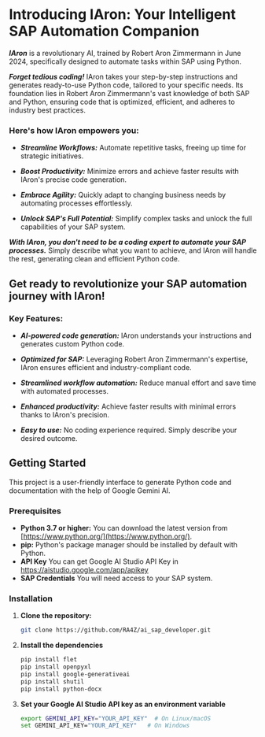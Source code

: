 # Introducing IAron: Your Intelligent SAP Automation Companion

***IAron*** is a revolutionary AI, trained by Robert Aron Zimmermann in June 2024, specifically designed to automate tasks within SAP using Python.

***Forget tedious coding!*** IAron takes your step-by-step instructions and generates ready-to-use Python code, tailored to your specific needs. Its foundation lies in Robert Aron Zimmermann's vast knowledge of both SAP and Python, ensuring code that is optimized, efficient, and adheres to industry best practices.

### Here's how IAron empowers you:

* ***Streamline Workflows:*** Automate repetitive tasks, freeing up time for strategic initiatives.

* ***Boost Productivity:*** Minimize errors and achieve faster results with IAron's precise code generation.

* ***Embrace Agility:*** Quickly adapt to changing business needs by automating processes effortlessly.

* ***Unlock SAP's Full Potential:*** Simplify complex tasks and unlock the full capabilities of your SAP system.

***With IAron, you don't need to be a coding expert to automate your SAP processes.*** Simply describe what you want to achieve, and IAron will handle the rest, generating clean and efficient Python code.

## Get ready to revolutionize your SAP automation journey with IAron!

### Key Features:

* ***AI-powered code generation:*** IAron understands your instructions and generates custom Python code.

* ***Optimized for SAP:*** Leveraging Robert Aron Zimmermann's expertise, IAron ensures efficient and industry-compliant code.

* ***Streamlined workflow automation:*** Reduce manual effort and save time with automated processes.

* ***Enhanced productivity:*** Achieve faster results with minimal errors thanks to IAron's precision.

* ***Easy to use:*** No coding experience required. Simply describe your desired outcome.

## Getting Started

This project is a user-friendly interface to generate Python code and documentation with the help of Google Gemini AI.

### Prerequisites

* **Python 3.7 or higher:** You can download the latest version from [https://www.python.org/](https://www.python.org/).
* **pip:** Python's package manager should be installed by default with Python.
* **API Key** You can get Google AI Studio API Key in https://aistudio.google.com/app/apikey
* **SAP Credentials** You will need access to your SAP system.

### Installation

1. **Clone the repository:**
    ```bash
    git clone https://github.com/RA4Z/ai_sap_developer.git
    ```
2. **Install the dependencies**
    ```bash
    pip install flet
    pip install openpyxl
    pip install google-generativeai
    pip install shutil
    pip install python-docx
    ```
3. **Set your Google AI Studio API key as an environment variable**
    ```bash
    export GEMINI_API_KEY="YOUR_API_KEY"  # On Linux/macOS
    set GEMINI_API_KEY="YOUR_API_KEY"   # On Windows
      ```